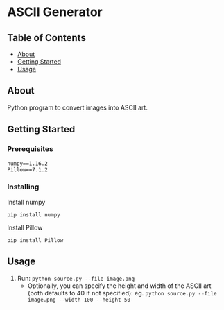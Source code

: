 # ASCII Generator

## Table of Contents
+ [About](#about)
+ [Getting Started](#getting_started)
+ [Usage](#usage)

## About <a name = "about"></a>
Python program to convert images into ASCII art.

## Getting Started <a name = "getting_started"></a>

### Prerequisites

```
numpy==1.16.2
Pillow==7.1.2
```

### Installing

Install numpy
```
pip install numpy
```
Install Pillow
```
pip install Pillow
```

## Usage <a name = "usage"></a>

1. Run: `python source.py --file image.png`
    - Optionally, you can specify the height and width of the ASCII art (both defaults to 40 if not specified): eg. `python source.py --file image.png --width 100 --height 50`